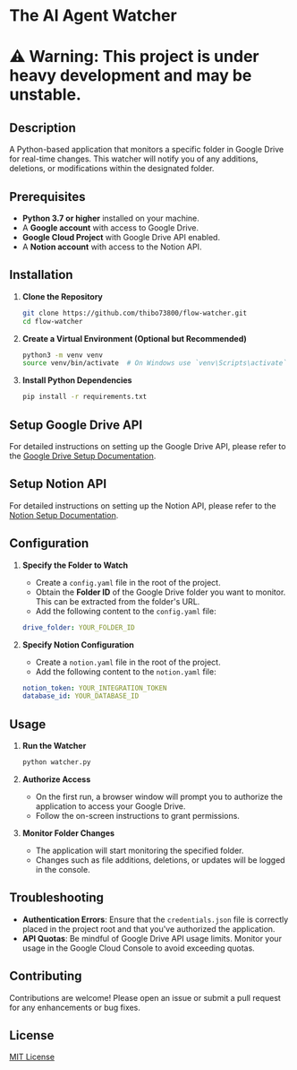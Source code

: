 # The AI Agent Watcher

# ⚠️ **Warning:** This project is under heavy development and may be unstable.

## Description

A Python-based application that monitors a specific folder in Google Drive for real-time changes. This watcher will notify you of any additions, deletions, or modifications within the designated folder.

## Prerequisites

- **Python 3.7 or higher** installed on your machine.
- A **Google account** with access to Google Drive.
- **Google Cloud Project** with Google Drive API enabled.
- A **Notion account** with access to the Notion API.

## Installation

1. **Clone the Repository**

   ```bash
   git clone https://github.com/thibo73800/flow-watcher.git
   cd flow-watcher
   ```

2. **Create a Virtual Environment (Optional but Recommended)**

   ```bash
   python3 -m venv venv
   source venv/bin/activate  # On Windows use `venv\Scripts\activate`
   ```

3. **Install Python Dependencies**

   ```bash
   pip install -r requirements.txt
   ```

## Setup Google Drive API

For detailed instructions on setting up the Google Drive API, please refer to the [Google Drive Setup Documentation](docs/GOOGLE_DRIVE_SETUP.md).

## Setup Notion API

For detailed instructions on setting up the Notion API, please refer to the [Notion Setup Documentation](NOTION_SETUP.md).

## Configuration

1. **Specify the Folder to Watch**

   - Create a `config.yaml` file in the root of the project.   
   - Obtain the **Folder ID** of the Google Drive folder you want to monitor. This can be extracted from the folder's URL.
   - Add the following content to the `config.yaml` file:

   ```yaml
   drive_folder: YOUR_FOLDER_ID
   ```

2. **Specify Notion Configuration**

   - Create a `notion.yaml` file in the root of the project.
   - Add the following content to the `notion.yaml` file:

   ```yaml
   notion_token: YOUR_INTEGRATION_TOKEN
   database_id: YOUR_DATABASE_ID
   ```

## Usage

1. **Run the Watcher**

   ```bash
   python watcher.py
   ```

2. **Authorize Access**

   - On the first run, a browser window will prompt you to authorize the application to access your Google Drive.
   - Follow the on-screen instructions to grant permissions.

3. **Monitor Folder Changes**

   - The application will start monitoring the specified folder.
   - Changes such as file additions, deletions, or updates will be logged in the console.

## Troubleshooting

- **Authentication Errors**: Ensure that the `credentials.json` file is correctly placed in the project root and that you've authorized the application.
- **API Quotas**: Be mindful of Google Drive API usage limits. Monitor your usage in the Google Cloud Console to avoid exceeding quotas.

## Contributing

Contributions are welcome! Please open an issue or submit a pull request for any enhancements or bug fixes.

## License

[MIT License](LICENSE)